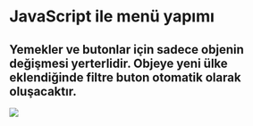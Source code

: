 # JavaScript ile menü yapımı
## Yemekler ve butonlar için sadece objenin değişmesi yerterlidir. Objeye yeni ülke eklendiğinde filtre buton otomatik olarak oluşacaktır.
![](https://github.com/Mehmetagkus/asianKitchenMenu/blob/master/asiankitchen.gif)
